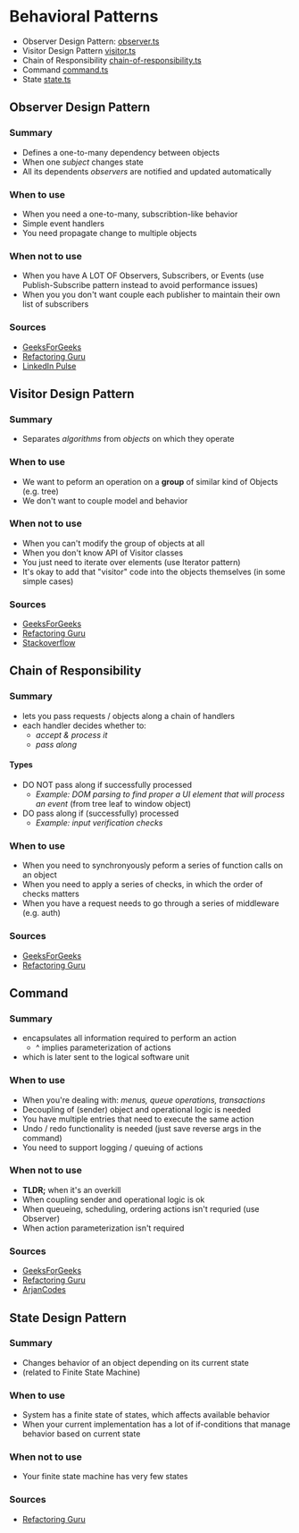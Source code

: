 # Behavioral Patterns

- Observer Design Pattern: [observer.ts](./observer.ts)
- Visitor Design Pattern [visitor.ts](./visitor.ts)
- Chain of Responsibility [chain-of-responsibility.ts](./chain-of-responsibility.ts)
- Command [command.ts](./command.ts)
- State [state.ts](./state.ts)

## Observer Design Pattern

### Summary
- Defines a one-to-many dependency between objects
- When one *subject* changes state
- All its dependents *observers* are notified and updated automatically

### When to use
- When you need a one-to-many, subscribtion-like behavior
- Simple event handlers
- You need propagate change to multiple objects

### When not to use
- When you have A LOT OF Observers, Subscribers, or Events (use Publish-Subscribe pattern instead to avoid performance issues)
- When you you don't want couple each publisher to maintain their own list of subscribers

### Sources
- [GeeksForGeeks](https://www.geeksforgeeks.org/observer-pattern-set-1-introduction/)
- [Refactoring Guru](https://refactoring.guru/design-patterns/observer)
- [LinkedIn Pulse](https://www.linkedin.com/pulse/observer-vs-pub-sub-pattern-ahmed-shamim-hassan-s0yrc/)

## Visitor Design Pattern

### Summary
- Separates *algorithms* from *objects* on which they operate

### When to use
- We want to peform an operation on a **group** of similar kind of Objects (e.g. tree)
- We don't want to couple model and behavior

### When not to use
- When you can't modify the group of objects at all
- When you don't know API of Visitor classes
- You just need to iterate over elements (use Iterator pattern)
- It's okay to add that "visitor" code into the objects themselves (in some simple cases)

### Sources
- [GeeksForGeeks](https://www.geeksforgeeks.org/visitor-design-pattern/)
- [Refactoring Guru](https://refactoring.guru/design-patterns/visitor)
- [Stackoverflow](https://stackoverflow.com/questions/255214/when-should-i-use-the-visitor-design-pattern)

## Chain of Responsibility

### Summary
- lets you pass requests / objects along a chain of handlers
- each handler decides whether to:
  - *accept & process it*
  - *pass along*

#### Types
- DO NOT pass along if successfully processed
  - *Example: DOM parsing to find proper a UI element that will process an event* (from tree leaf to window object)
- DO pass along if (successfully) processed
  - *Example: input verification checks*


### When to use
- When you need to synchronyously peform a series of function calls on an object
- When you need to apply a series of checks, in which the order of checks matters
- When you have a request needs to go through a series of middleware (e.g. auth)


### Sources
- [GeeksForGeeks](https://www.geeksforgeeks.org/chain-responsibility-design-pattern/)
- [Refactoring Guru](https://refactoring.guru/design-patterns/chain-of-responsibility)

## Command

### Summary
- encapsulates all information required to perform an action
  - ^ implies parameterization of actions
- which is later sent to the logical software unit

### When to use
- When you're dealing with: *menus, queue operations, transactions*
- Decoupling of (sender) object and operational logic is needed
- You have multiple entries that need to execute the same action
- Undo / redo functionality is needed (just save reverse args in the command)
- You need to support logging / queuing of actions 

### When not to use
- **TLDR;** when it's an overkill
- When coupling sender and operational logic is ok
- When queueing, scheduling, ordering actions isn't requried (use Observer)
- When action parameterization isn't required

### Sources
- [GeeksForGeeks](https://www.geeksforgeeks.org/behavioral-design-patterns/#2-command-method-design-pattern)
- [Refactoring Guru](https://refactoring.guru/design-patterns/command)
- [ArjanCodes](https://arjancodes.com/blog/python-command-design-pattern-tutorial-for-scalable-applications/)

## State Design Pattern

### Summary
- Changes behavior of an object depending on its current state
- (related to Finite State Machine)

### When to use
- System has a finite state of states, which affects available behavior
- When your current implementation has a lot of if-conditions that manage behavior based on current state

### When not to use
- Your finite state machine has very few states

### Sources
- [Refactoring Guru](https://refactoring.guru/design-patterns/state)
